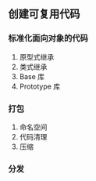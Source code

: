 ## 创建可复用代码

### 标准化面向对象的代码
1. 原型式继承
2. 类式继承
3. Base 库
4. Prototype 库

### 打包
1. 命名空间
2. 代码清理
3. 压缩

### 分发
